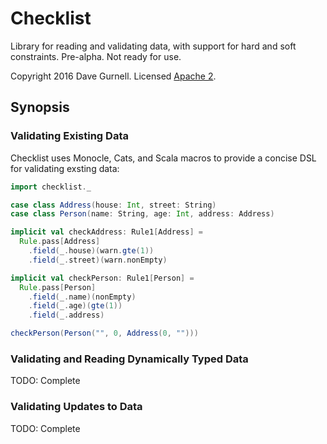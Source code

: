 # Checklist

Library for reading and validating data, with support for hard and soft constraints.
Pre-alpha. Not ready for use.

Copyright 2016 Dave Gurnell. Licensed [Apache 2][license].

## Synopsis

### Validating Existing Data

Checklist uses Monocle, Cats, and Scala macros
to provide a concise DSL for validating exsting data:

~~~ scala
import checklist._

case class Address(house: Int, street: String)
case class Person(name: String, age: Int, address: Address)

implicit val checkAddress: Rule1[Address] =
  Rule.pass[Address]
    .field(_.house)(warn.gte(1))
    .field(_.street)(warn.nonEmpty)

implicit val checkPerson: Rule1[Person] =
  Rule.pass[Person]
    .field(_.name)(nonEmpty)
    .field(_.age)(gte(1))
    .field(_.address)

checkPerson(Person("", 0, Address(0, "")))
~~~

### Validating and Reading Dynamically Typed Data

TODO: Complete

### Validating Updates to Data

TODO: Complete

[license]: http://www.apache.org/licenses/LICENSE-2.0
